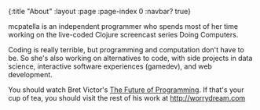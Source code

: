 {:title "About"
 :layout :page
 :page-index 0
 :navbar? true}

mcpatella is an independent programmer who spends most of her time working on the live-coded Clojure screencast series Doing Computers.

Coding is really terrible, but programming and computation don't have to be. So she's also working on alternatives to code, with side projects in data science, interactive software experiences (gamedev), and web development.

You should watch Bret Victor's [The Future of Programming](https://vimeo.com/71278954). If that's your cup of tea, you should visit the rest of his work at http://worrydream.com
